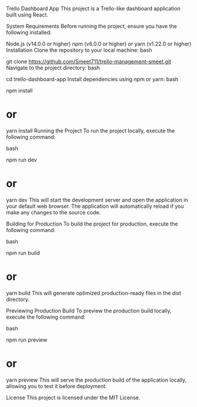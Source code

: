 Trello Dashboard App
This project is a Trello-like dashboard application built using React.

System Requirements
Before running the project, ensure you have the following installed:

Node.js (v14.0.0 or higher)
npm (v6.0.0 or higher) or yarn (v1.22.0 or higher)
Installation
Clone the repository to your local machine:
bash

git clone https://github.com/Smeet711/trello-management-smeet.git
Navigate to the project directory:
bash

cd trello-dashboard-app
Install dependencies using npm or yarn:
bash

npm install
# or
yarn install
Running the Project
To run the project locally, execute the following command:

bash

npm run dev
# or
yarn dev
This will start the development server and open the application in your default web browser. The application will automatically reload if you make any changes to the source code.

Building for Production
To build the project for production, execute the following command:

bash

npm run build
# or
yarn build
This will generate optimized production-ready files in the dist directory.

Previewing Production Build
To preview the production build locally, execute the following command:

bash

npm run preview
# or
yarn preview
This will serve the production build of the application locally, allowing you to test it before deployment.

License
This project is licensed under the MIT License.
